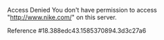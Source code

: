 Access Denied You don't have permission to access "http://www.nike.com/" on this server.

Reference #18.388edc43.1585370894.3d3c27a6